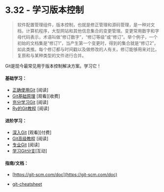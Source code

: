 <!-- 3.32 - Learn Version Control -->
# 3.32 - 学习版本控制
<!-- A component of software configuration management, version control, also known as revision control or source control, is the management of changes to documents, computer programs, large web sites, and other collections of information. Changes are usually identified by a number or letter code, termed the "revision number," "revision level," or simply "revision." For example, an initial set of files is "revision 1." When the first change is made, the resulting set is "revision 2," and so on. Each revision is associated with a timestamp and the person making the change. Revisions can be compared, restored, and with some types of files, merged. -->
<!-- — Wikipedia -->

> 软件配置管理组件，版本控制，也就是修正管理和源码管理，是一种对文档，计算机程序，大型网站和其他信息集合的变更管理。变更常用数字和字母代码表示，术语叫做“修订数字”，“修订等级”或“修订”。举个例子，一个初始的文档集是“修订1”，当产生第一个变更时，得到的集合就是“修订2”，如此类推。每个修订都与时间戳以及做修改的人有关。修订能够用来对比，复原和与某种类型的文件进行合并。

<!-- The most common solution used for version control today is Git. Learn it! -->
Git是现今最常见用于版本控制解决方案。学习它！

<!-- General Learning: -->
#### 基础学习：
<!-- Getting Git Right [read] -->
<!-- Git Fundamentals [watch][$] -->
<!-- learn Enough Git [read] -->
<!-- Ry's Git Tutorial [read] -->
- [正确使用Git](https://www.atlassian.com/git/) [阅读]
- [Git基础原理](http://www.pluralsight.com/courses/git-fundamentals) [观看][收费]
- [充分学习Git](https://www.learnenough.com/git-tutorial) [阅读]
- [Ry的Git教程](https://www.amazon.com/Rys-Git-Tutorial-Ryan-Hodson-ebook/dp/B00QFIA5OC) [阅读]

<!-- Mastering: -->
#### 进阶学习：
<!-- Git In-depth [watch][$]
Advanced Git Tutorials [read]
Pro Git [read]
Learn Git Branching [interact] -->

- [深入Git](https://frontendmasters.com/courses/git-in-depth/) [观看][付费]
- [Git高级教程](https://www.atlassian.com/git/tutorials/advanced-overview/) [阅读]
- [专业Git](http://git-scm.com/book/en/v2) [阅读]
- [学习Git分支](http://learngitbranching.js.org/)[互动]

<!-- References/Docs: -->
#### 指南/文档：
<!-- https://git-scm.com/doc -->
- [https://git-scm.com/doc](https://git-scm.com/doc)
<!-- git-cheatsheet -->
- [git-cheatsheet](https://gist.github.com/eashish93/3eca6a90fef1ea6e586b7ec211ff72a5)